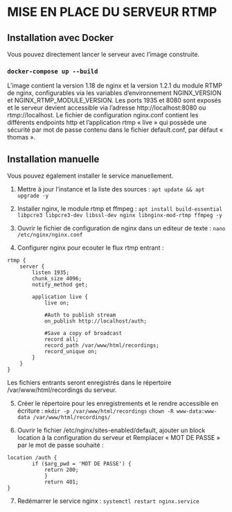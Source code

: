 # MISE EN PLACE DU SERVEUR RTMP

## Installation avec Docker

Vous pouvez directement lancer le serveur avec l’image construite.
### `docker-compose up --build`

L’image contient la version 1.18 de nginx et la version 1.2.1 du module RTMP de nginx, configurables via les variables d’environnement NGINX_VERSION et NGINX_RTMP_MODULE_VERSION. Les ports 1935 et 8080 sont exposés et le serveur devient accessible via l’adresse http://localhost:8080 ou rtmp://localhost. 
Le fichier de configuration nginx.conf contient les différents endpoints http et l’application rtmp « live » qui possède une sécurité par mot de passe contenu dans le fichier default.conf, par défaut « thomas ».


## Installation manuelle
Vous pouvez également installer le service manuellement. 
1. Mettre à jour l’instance et la liste des sources :
`apt update && apt upgrade -y`


2. Installer nginx, le module rtmp et ffmpeg :
`apt install build-essential libpcre3 libpcre3-dev libssl-dev nginx libnginx-mod-rtmp ffmpeg -y`

3. Ouvrir le fichier de configuration de nginx dans un editeur de texte :
`nano /etc/nginx/nginx.conf`

4. Configurer nginx pour ecouter le flux rtmp entrant :
```
rtmp {
	server {
		listen 1935;
		chunk_size 4096;
		notify_method get;
		
		application live {
			live on;
			
			#Auth to publish stream
			on_publish http://localhost/auth;
     
			#Save a copy of broadcast
			record all;
			record_path /var/www/html/recordings;
			record_unique on;
		}
	}
}
```

Les fichiers entrants seront enregistrés dans le répertoire /var/www/html/recordings du serveur. 

5. Créer le répertoire pour les enregistrements et le rendre accessible en écriture :
`mkdir -p /var/www/html/recordings`
`chown -R www-data:www-data /var/www/html/recordings/`

6. Ouvrir le fichier /etc/nginx/sites-enabled/default, ajouter un block location à la configuration du serveur et Remplacer « MOT DE PASSE » par le mot de passe souhaité :
```
location /auth {
        if ($arg_pwd = 'MOT DE PASSE') {
            return 200;
            }
            return 401;
}
```

7. Redémarrer le service nginx : 
`systemctl restart nginx.service`
